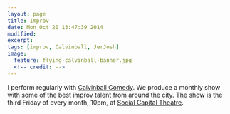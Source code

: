 ```yaml
---
layout: page
title: Improv
date: Mon Oct 20 13:47:39 2014
modified: 
excerpt:
tags: [improv, Calvinball, JerJosh]
image:
  feature: flying-calvinball-banner.jpg
  <!-- credit: -->
---
```


I perform regularly with [Calvinball Comedy](https://www.facebook.com/CalvinballComedy).  We produce a monthly show with some of the best improv talent from around the city.  The show is the third Friday of every month, 10pm, at [Social Capital Theatre](http://blackswancomedy.com/1/).

